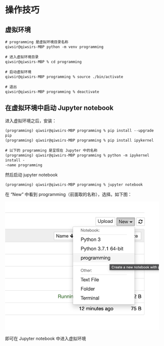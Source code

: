 # 操作技巧

## 虚拟环境

```shell
# programming 是虚拟环境目录名称
qiwsir@qiwsirs-MBP python -m venv programming  

# 进入虚拟环境目录
qiwsir@qiwsirs-MBP % cd programming   

# 启动虚拟环境
qiwsir@qiwsirs-MBP programming % source ./bin/activate

# 退出
qiwsir@qiwsirs-MBP programming % deactivate
```



## 在虚拟环境中启动 Jupyter notebook

进入虚拟环境之后，安装：

```shell
(programming) qiwsir@qiwsirs-MBP programming % pip install --upgrade pip
(programming) qiwsir@qiwsirs-MBP programming % pip install ipykernel

# 以下的 programming 是呈现在 Jupyter 中的名称
(programming) qiwsir@qiwsirs-MBP programming % python -m ipykernel install -
-name programming
```

然后启动 jupyter notebook

```shell
(programming) qiwsir@qiwsirs-MBP programming % jupyter notebook
```

在 “New” 中看到 programming（前面取的名称），选择。如下图：

![](./images/images/2021-5-5/1620184760654-jupyter.png)

即可在 Jupyter notebook 中进入虚拟环境